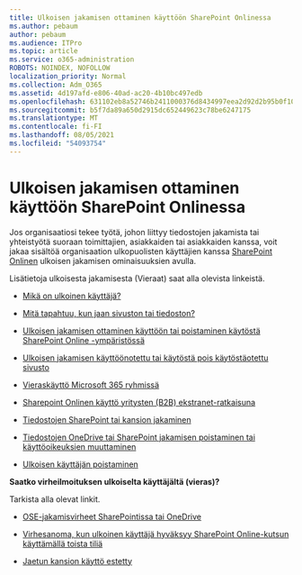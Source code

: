 ```yaml
---
title: Ulkoisen jakamisen ottaminen käyttöön SharePoint Onlinessa
ms.author: pebaum
author: pebaum
ms.audience: ITPro
ms.topic: article
ms.service: o365-administration
ROBOTS: NOINDEX, NOFOLLOW
localization_priority: Normal
ms.collection: Adm_O365
ms.assetid: 4d197afd-e806-40ad-ac20-4b10bc497edb
ms.openlocfilehash: 631102eb8a52746b2411000376d8434997eea2d92d2b95b0f102acf2a75f9d2d
ms.sourcegitcommit: b5f7da89a650d2915dc652449623c78be6247175
ms.translationtype: MT
ms.contentlocale: fi-FI
ms.lasthandoff: 08/05/2021
ms.locfileid: "54093754"
---
```

# <a name="enable-external-sharing-in-sharepoint-online"></a>Ulkoisen jakamisen ottaminen käyttöön SharePoint Onlinessa

Jos organisaatiosi tekee työtä, johon liittyy tiedostojen jakamista tai yhteistyötä suoraan toimittajien, asiakkaiden tai asiakkaiden kanssa, voit jakaa sisältöä organisaation ulkopuolisten käyttäjien kanssa [SharePoint Onlinen](https://docs.microsoft.com/sharepoint/external-sharing-overview) ulkoisen jakamisen ominaisuuksien avulla.

Lisätietoja ulkoisesta jakamisesta (Vieraat) saat alla olevista linkeistä.

- [Mikä on ulkoinen käyttäjä?](https://docs.microsoft.com/sharepoint/external-sharing-overview#what-is-an-external-user)

- [Mitä tapahtuu, kun jaan sivuston tai tiedoston?](https://docs.microsoft.com/sharepoint/external-sharing-overview#what-happens-when-i-share-a-site-or-document)

- [Ulkoisen jakamisen ottaminen käyttöön tai poistaminen käytöstä SharePoint Online -ympäristössä](https://docs.microsoft.com/sharepoint/turn-external-sharing-on-or-off)

- [Ulkoisen jakamisen käyttöönotettu tai käytöstä pois käytöstäotettu sivusto](https://docs.microsoft.com/sharepoint/change-external-sharing-site)

- [Vieraskäyttö Microsoft 365 ryhmissä](https://docs.microsoft.com/microsoft-365/admin/create-groups/manage-guest-access-in-groups)

- [Sharepoint Onlinen käyttö yritysten (B2B) ekstranet-ratkaisuna](https://docs.microsoft.com/sharepoint/create-b2b-extranet)

- [Tiedostojen SharePoint tai kansion jakaminen](https://support.office.com/article/share-sharepoint-files-or-folders-1fe37332-0f9a-4719-970e-d2578da4941c)

- [Tiedostojen OneDrive tai SharePoint jakamisen poistaminen tai käyttöoikeuksien muuttaminen](https://support.office.com/article/stop-sharing-onedrive-or-sharepoint-files-or-folders-or-change-permissions-0a36470f-d7fe-40a0-bd74-0ac6c1e13323)

- [Ulkoisen käyttäjän poistaminen](https://docs.microsoft.com/sharepoint/remove-users#delete-a-guest-from-the-microsoft-365-admin-center)

**Saatko virheilmoituksen ulkoiselta käyttäjältä (vieras)?**

Tarkista alla olevat linkit. 

- [OSE-jakamisvirheet SharePointissa tai OneDrive](https://docs.microsoft.com/sharepoint/sharepoint-onedrive-error-message)

- [Virhesanoma, kun ulkoinen käyttäjä hyväksyy SharePoint Online-kutsun käyttämällä toista tiliä](https://docs.microsoft.com/sharepoint/support/sharing-and-permissions/error-when-external-user-accepts-an-invitation-by-using-another-account)

- [Jaetun kansion käyttö estetty](https://docs.microsoft.com/sharepoint/support/sharing-and-permissions/cannot-access-shared-folder)
